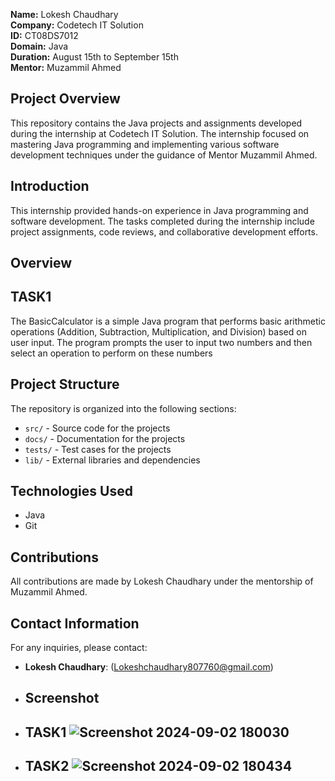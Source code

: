 **Name:** Lokesh Chaudhary  
**Company:** Codetech IT Solution  
**ID:** CT08DS7012  
**Domain:** Java  
**Duration:** August 15th to September 15th  
**Mentor:** Muzammil Ahmed

## Project Overview

This repository contains the Java projects and assignments developed during the internship at Codetech IT Solution. The internship focused on mastering Java programming and implementing various software development techniques under the guidance of Mentor Muzammil Ahmed.



## Introduction

This internship provided hands-on experience in Java programming and software development. The tasks completed during the internship include project assignments, code reviews, and collaborative development efforts.

## Overview
## TASK1
The BasicCalculator is a simple Java program that performs basic arithmetic operations (Addition, Subtraction, Multiplication, and Division) based on user input. The program prompts the user to input two numbers and then select an operation to perform on these numbers

## Project Structure

The repository is organized into the following sections:

- `src/` - Source code for the projects
- `docs/` - Documentation for the projects
- `tests/` - Test cases for the projects
- `lib/` - External libraries and dependencies

## Technologies Used

- Java
- Git


## Contributions

All contributions are made by Lokesh Chaudhary under the mentorship of Muzammil Ahmed.

## Contact Information

For any inquiries, please contact:

- **Lokesh Chaudhary**: (Lokeshchaudhary807760@gmail.com)
- ## Screenshot
- ## TASK1 ![Screenshot 2024-09-02 180030](https://github.com/user-attachments/assets/13cbc321-ca90-4d69-8075-83934590de60)
- ## TASK2 ![Screenshot 2024-09-02 180434](https://github.com/user-attachments/assets/82f69d9e-bb2b-42a2-91a7-2414321049c6)



